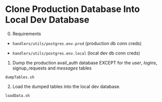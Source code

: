 # Clone Production Database Into Local Dev Database

0. Requirements
  * `handlers/utils/postgres.env.prod` (production db conn creds)

  * `handlers/utils/postgres.env.local` (local dev db conn creds)

1. Dump the production avail_auth database EXCEPT for the _user_, _logins_, signup\_requests and _messages_ tables
```
dumpTables.sh
```

2. Load the dumped tables into the local dev database.
```
loadData.sh
```
